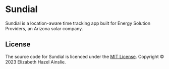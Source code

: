 # Sundial
Sundial is a location-aware time tracking app built for Energy Solution
Providers, an Arizona solar company.

## License
The source code for Sundial is licenced under the [MIT License](LICENSE).
Copyright &copy; 2023 Elizabeth Hazel Ainslie.

